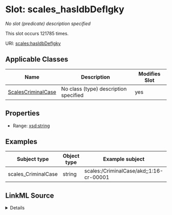 

# Slot: scales_hasIdbDeflgky


_No slot (predicate) description specified_






This slot occurs 121785 times.


URI: [scales:hasIdbDeflgky](http://schemas.scales-okn.org/rdf/scales#hasIdbDeflgky)



<!-- no inheritance hierarchy -->





## Applicable Classes

| Name | Description | Modifies Slot |
| --- | --- | --- |
| [ScalesCriminalCase](../classes/ScalesCriminalCase.md) | No class (type) description specified |  yes  |







## Properties

* Range: [xsd:string](http://www.w3.org/2001/XMLSchema#string)






## Examples

| Subject type | Object type | Example subject | Example object | Occurrences |
| --- | --- | --- | --- | --- |
| scales_CriminalCase | string | scales:/CriminalCase/akd;;1:16-cr-00001 | 097-11600001CR0010 | 121785 |




## LinkML Source

<details>

```yaml
name: scales_hasIdbDeflgky
annotations:
  count:
    tag: count
    value: 121785
description: No slot (predicate) description specified
examples:
- object:
    example_object: 097-11600001CR0010
    example_object_type: string
    example_predicate: scales:hasIdbDeflgky
    example_subject: scales:/CriminalCase/akd;;1:16-cr-00001
    example_subject_type: scales_CriminalCase
from_schema: scales-kg
rank: 1000
slot_uri: scales:hasIdbDeflgky
alias: scales_hasIdbDeflgky
domain_of:
- scales_CriminalCase
range: string

```
</details>